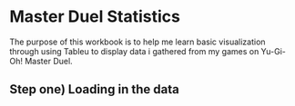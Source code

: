 # Master Duel Statistics
The purpose of this workbook is to help me learn basic visualization through using Tableu to display data i gathered from my games on Yu-Gi-Oh! Master Duel.

## Step one) Loading in the data
